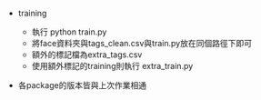 * training
    * 執行 python train.py
    * 將face資料夾與tags_clean.csv與train.py放在同個路徑下即可
    * 額外的標記檔為extra_tags.csv
    * 使用額外標記的training則執行 extra_train.py

* 各package的版本皆與上次作業相通 